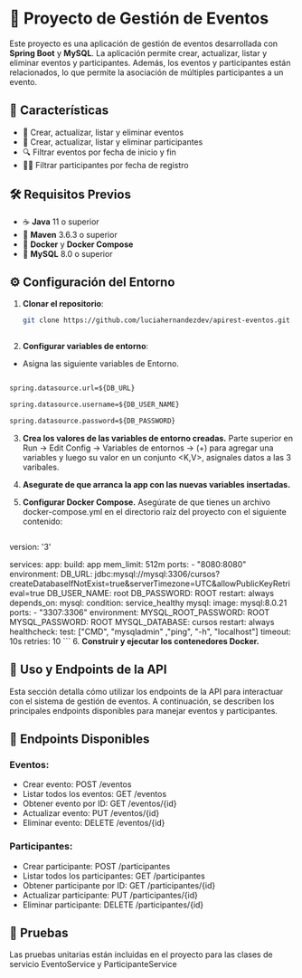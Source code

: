 # 📝 Proyecto de Gestión de Eventos

Este proyecto es una aplicación de gestión de eventos desarrollada con **Spring Boot** y **MySQL**. La aplicación permite crear, actualizar, listar y eliminar eventos y participantes. Además, los eventos y participantes están relacionados, lo que permite la asociación de múltiples participantes a un evento.

## 🌟 Características

- 📅 Crear, actualizar, listar y eliminar eventos
- 👤 Crear, actualizar, listar y eliminar participantes
- 🔍 Filtrar eventos por fecha de inicio y fin
- 🕵️‍♂️ Filtrar participantes por fecha de registro

## 🛠 Requisitos Previos

- ☕ **Java** 11 o superior
- 🐘 **Maven** 3.6.3 o superior
- 🐳 **Docker** y **Docker Compose**
- 🐬 **MySQL** 8.0 o superior

## ⚙️ Configuración del Entorno

1. **Clonar el repositorio**:
   ```bash
   git clone https://github.com/luciahernandezdev/apirest-eventos.git
  
   ```
2. **Configurar variables de entorno**:
- Asigna las siguiente variables de Entorno.
```xml

spring.datasource.url=${DB_URL}

spring.datasource.username=${DB_USER_NAME}

spring.datasource.password=${DB_PASSWORD}

```
3. **Crea los valores de las variables de entorno creadas.**
   Parte superior en Run -> Edit Config -> Variables de entornos -> (+) para agregar una variables
   y luego su valor en un conjunto <K,V>, asignales datos a las 3 varibales.

5. **Asegurate de que arranca la app con las nuevas variables insertadas.**
5. **Configurar Docker Compose.**
    Asegúrate de que tienes un archivo docker-compose.yml en el directorio raíz del proyecto con el siguiente contenido:
   ```yml
version: '3'

services:
  app:
    build: app
    mem_limit: 512m
    ports:
      - "8080:8080"
    environment:
      DB_URL: jdbc:mysql://mysql:3306/cursos?createDatabaseIfNotExist=true&serverTimezone=UTC&allowPublicKeyRetrieval=true
      DB_USER_NAME: root
      DB_PASSWORD: ROOT
    restart: always
    depends_on:
      mysql:
          condition: service_healthy
  mysql:
    image: mysql:8.0.21 
    ports:
      - "3307:3306"
    environment:
      MYSQL_ROOT_PASSWORD: ROOT
      MYSQL_PASSWORD: ROOT
      MYSQL_DATABASE: cursos
    restart: always
    healthcheck:
      test: ["CMD", "mysqladmin" ,"ping", "-h", "localhost"]
      timeout: 10s
      retries: 10
     ```
    6. **Construir y ejecutar los contenedores Docker.**

## 🚀 Uso y Endpoints de la API
Esta sección detalla cómo utilizar los endpoints de la API para interactuar con el sistema de gestión de eventos. A continuación, se describen los principales endpoints disponibles para manejar eventos y participantes.

## 📡 Endpoints Disponibles

### Eventos:
- Crear evento: POST /eventos
- Listar todos los eventos: GET /eventos
- Obtener evento por ID: GET /eventos/{id}
- Actualizar evento: PUT /eventos/{id}
- Eliminar evento: DELETE /eventos/{id}

### Participantes:

- Crear participante: POST /participantes
- Listar todos los participantes: GET /participantes
- Obtener participante por ID: GET /participantes/{id}
- Actualizar participante: PUT /participantes/{id}
- Eliminar participante: DELETE /participantes/{id}

## 🧪 Pruebas
Las pruebas unitarias están incluidas en el proyecto para las clases de servicio EventoService y ParticipanteService






   
